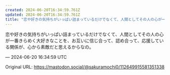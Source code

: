 ```yaml
---
created: 2024-06-20T16:34:59.761Z
updated: 2024-06-20T16:34:59.761Z
title: "恋や好きの気持ちがいっぱい詰まっているだけでなくて、人間としてその人の心が一番き[...]"
---
```


<p>恋や好きの気持ちがいっぱい詰まっているだけでなくて、人間としてその人の心が一番きらめく大好きなことを、お互いに信じ合って、認め合って、応援している関係が、心から素敵だと思えるからなの。</p>

&mdash; 2024-06-20 16:34:59 UTC

Original URL: https://mastodon.social/@sakuramochi0/112649915581351338
